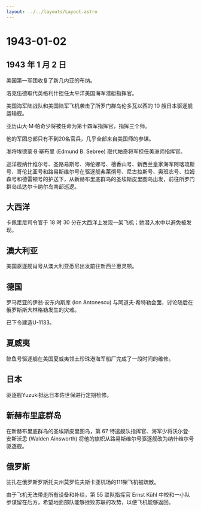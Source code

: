 ```yaml
---
layout: ../../layouts/Layout.astro
---
```


# 1943-01-02

## 1943 年 1 月 2 日

美国第一军团收复了新几内亚的布纳。

洛克伍德取代英格利什担任太平洋美国海军潜艇指挥官。

美国海军陆战队和美国陆军飞机袭击了所罗门群岛伦多瓦以西的 10
艘日本驱逐舰运输舰。

亚历山大·M·帕奇少将被任命为第十四军指挥官，指挥三个师。

他的军团总部只有不到20名官兵，几乎全部来自美国师的参谋。

准将埃德蒙·B·塞布里 (Edmund B. Sebree) 取代帕奇将军担任美洲师指挥官。

巡洋舰纳什维尔号、圣路易斯号、海伦娜号、檀香山号、新西兰皇家海军阿喀琉斯号、哥伦比亚号和路易斯维尔号在驱逐舰弗莱彻号、尼古拉斯号、奥班农号、拉姆森号和德雷顿号的护送下，从新赫布里底群岛的圣埃斯皮里图岛出发，前往所罗门群岛瓜达尔卡纳尔岛南部巡逻。

## 大西洋

卡佩里尼司令官于 18 时 30
分在大西洋上发现一架飞机；她潜入水中以避免被发现。

## 澳大利亚

美国驱逐舰肖号从澳大利亚悉尼出发前往新西兰惠灵顿。

## 德国

罗马尼亚的伊翁·安东内斯库 (Ion Antonescu)
与阿道夫·希特勒会面，讨论随后在俄罗斯斯大林格勒发生的灾难。

已下令建造U-1133。

## 夏威夷

鲸鱼号驱逐舰在美国夏威夷领土珍珠港海军船厂完成了一段时间的维修。

## 日本

驱逐舰Yuzuki抵达日本佐世保进行定期检修。

## 新赫布里底群岛

在新赫布里底群岛的圣埃斯皮里图岛，第 67
特遣舰队指挥官、海军少将沃尔登·安斯沃思 (Walden Ainsworth)
将他的旗帜从路易斯维尔号驱逐舰改为纳什维尔号驱逐舰。

## 俄罗斯

驻扎在俄罗斯罗斯托夫州莫罗佐夫斯卡亚机场的111架飞机被疏散。

由于飞机无法带走所有设备和补给，第 55 联队指挥官 Ernst Kühl
中校和一小队参谋留在后方，希望地面部队能够挫败苏联的攻势，以便飞机能够返回。